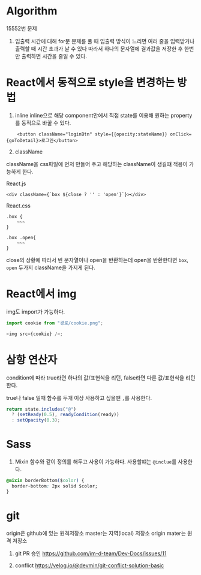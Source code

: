 # Algorithm

15552번 문제

1. 입출력 시간에 대해
   for문 문제를 풀 때 입출력 방식이 느리면 여러 줄을 입력받거나 출력할 때 시간 초과가 날 수 있다
   따라서 하나의 문자열에 결과값을 저장한 후 한번만 출력하면 시간을 줄일 수 있다.

# React에서 동적으로 style을 변경하는 방법

1. inline
   inline으로 해당 component안에서 직접 state를 이용해 원하는 property를 동적으로 바꿀 수 있다.

```
    <button className="loginBtn" style={{opacity:stateName}} onClick={goToDetail}>로그인</button>
```

2. className

className을 css파일에 먼저 만들어 주고 해당하는 className이 생길떄 적용이 가능하게 한다.

React.js

```
<div className={`box ${close ? '' : 'open'}`}></div>
```

React.css

```
.box {
    ~~~
}

.box .open{
    ~~~
}
```

close의 상황에 따라서 빈 문자열이나 open을 반환하는데 open을 반환한다면 `box`, `open` 두가지 className을 가지게 된다.

# React에서 img

img도 import가 가능하다.

```javascript
import cookie from "경로/cookie.png";

<img src={cookie} />;
```

# 삼항 연산자

condition에 따라 true라면 하나의 값/표현식을 리턴, false라면 다른 값/표현식을 리턴한다.

true나 false 일때 함수를 두개 이상 사용하고 싶을땐 `,`를 사용한다.

```javascript
return state.includes("@")
  ? (setReady(0.5), readyCondition(ready))
  : setOpacity(0.3);
```

# Sass

1. Mixin
   함수와 같이 정의를 해두고 사용이 가능하다. 사용할떄는 `@inclue`를 사용한다.

```css
@mixin borderBottom($color) {
  border-bottom: 2px solid $color;
}
```

# git

origin은 github에 있는 원격저장소
master는 지역(local) 저장소 origin mater는 원격 저장소

1. git PR 승인
   https://github.com/im-d-team/Dev-Docs/issues/11

2. conflict
   https://velog.io/@devmin/git-conflict-solution-basic
